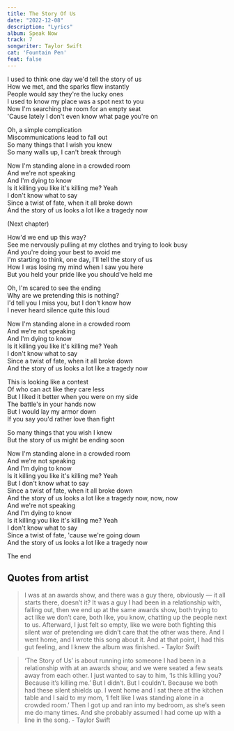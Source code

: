 ```yaml
---
title: The Story Of Us
date: "2022-12-08"
description: "Lyrics"
album: Speak Now
track: 7
songwriter: Taylor Swift
cat: 'Fountain Pen'
feat: false
---
```

<p className="verse-one">
I used to think one day we'd tell the story of us <br />
How we met, and the sparks flew instantly <br />
People would say they're the lucky ones <br />
I used to know my place was a spot next to you <br />
Now I'm searching the room for an empty seat <br />
'Cause lately I don't even know what page you're on <br />
</p>
<p className="pre-chorus">
Oh, a simple complication <br />
Miscommunications lead to fall out <br />
So many things that I wish you knew <br />
So many walls up, I can't break through <br />
</p>
<p className="chorus">
Now I'm standing alone in a crowded room <br />
And we're not speaking <br />
And I'm dying to know <br />
Is it killing you like it's killing me? Yeah <br />
I don't know what to say <br />
Since a twist of fate, when it all broke down <br />
And the story of us looks a lot like a tragedy now <br />
</p>
<p className="post-chorus">
(Next chapter) <br />
</p>
<p className="verse-two">
How'd we end up this way? <br />
See me nervously pulling at my clothes and trying to look busy <br />
And you're doing your best to avoid me <br />
I'm starting to think, one day, I'll tell the story of us <br />
How I was losing my mind when I saw you here <br />
But you held your pride like you should've held me <br />
</p>
<p className="pre-chorus">
Oh, I'm scared to see the ending <br />
Why are we pretending this is nothing? <br />
I'd tell you I miss you, but I don't know how <br />
I never heard silence quite this loud <br />
</p>
<p className="chorus">
Now I'm standing alone in a crowded room <br />
And we're not speaking <br />
And I'm dying to know <br />
Is it killing you like it's killing me? Yeah <br />
I don't know what to say <br />
Since a twist of fate, when it all broke down <br />
And the story of us looks a lot like a tragedy now <br />
</p>
<p className="bridge">
This is looking like a contest <br />
Of who can act like they care less <br />
But I liked it better when you were on my side <br />
The battle's in your hands now <br />
But I would lay my armor down <br />
If you say you'd rather love than fight <br />
</p>
<p className="pre-chorus">
So many things that you wish I knew <br />
But the story of us might be ending soon <br />
</p>
<p className="chorus">
Now I'm standing alone in a crowded room <br />
And we're not speaking <br />
And I'm dying to know <br />
Is it killing you like it's killing me? Yeah <br />
But I don't know what to say <br />
Since a twist of fate, when it all broke down <br />
And the story of us looks a lot like a tragedy now, now, now <br />
And we're not speaking <br />
And I'm dying to know <br />
Is it killing you like it's killing me? Yeah <br />
I don't know what to say <br />
Since a twist of fate, 'cause we're going down <br />
And the story of us looks a lot like a tragedy now <br />
</p>
<p className="outro">
The end
</p>

## Quotes from artist
<blockquote>
I was at an awards show, and there was a guy there, obviously — it all starts there, doesn’t it? It was a guy I had been in a relationship with, falling out, then we end up at the same awards show, both trying to act like we don’t care, both like, you know, chatting up the people next to us. Afterward, I just felt so empty, like we were both fighting this silent war of pretending we didn’t care that the other was there. And I went home, and I wrote this song about it. And at that point, I had this gut feeling, and I knew the album was finished.
- Taylor Swift
</blockquote>

<blockquote>
‘The Story of Us’ is about running into someone I had been in a relationship with at an awards show, and we were seated a few seats away from each other. I just wanted to say to him, ‘Is this killing you? Because it’s killing me.’ But I didn’t. But I couldn’t. Because we both had these silent shields up. I went home and I sat there at the kitchen table and I said to my mom, ‘I felt like I was standing alone in a crowded room.’ Then I got up and ran into my bedroom, as she’s seen me do many times. And she probably assumed I had come up with a line in the song. - Taylor Swift
</blockquote>